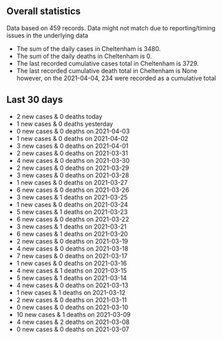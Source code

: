 <!-- summary_marker starts -->
## Overall statistics

 Data based on 459 records. Data might not match due to reporting/timing issues in the underlying data

- The sum of the daily cases in Cheltenham is 3480.
- The sum of the daily deaths in Cheltenham is 0.
- The last recorded cumulative cases total in Cheltenham is 3729.
- The last recorded cumulative death total in Cheltenham is None however, on the 2021-04-04, 234 were recorded as a cumulative total

## Last 30 days

- 2 new cases & 0 deaths today
- 1 new cases & 0 deaths yesterday
- 0 new cases & 0 deaths on 2021-04-03
- 1 new cases & 0 deaths on 2021-04-02
- 3 new cases & 0 deaths on 2021-04-01
- 2 new cases & 0 deaths on 2021-03-31
- 4 new cases & 0 deaths on 2021-03-30
- 2 new cases & 0 deaths on 2021-03-29
- 3 new cases & 0 deaths on 2021-03-28
- 1 new cases & 0 deaths on 2021-03-27
- 6 new cases & 0 deaths on 2021-03-26
- 3 new cases & 1 deaths on 2021-03-25
- 1 new cases & 0 deaths on 2021-03-24
- 5 new cases & 1 deaths on 2021-03-23
- 6 new cases & 0 deaths on 2021-03-22
- 3 new cases & 1 deaths on 2021-03-21
- 6 new cases & 1 deaths on 2021-03-20
- 2 new cases & 0 deaths on 2021-03-19
- 4 new cases & 0 deaths on 2021-03-18
- 7 new cases & 0 deaths on 2021-03-17
- 1 new cases & 0 deaths on 2021-03-16
- 4 new cases & 1 deaths on 2021-03-15
- 5 new cases & 1 deaths on 2021-03-14
- 4 new cases & 0 deaths on 2021-03-13
- 1 new cases & 1 deaths on 2021-03-12
- 2 new cases & 0 deaths on 2021-03-11
- 0 new cases & 0 deaths on 2021-03-10
- 10 new cases & 1 deaths on 2021-03-09
- 4 new cases & 2 deaths on 2021-03-08
- 0 new cases & 0 deaths on 2021-03-07

<!-- summary_marker ends -->

